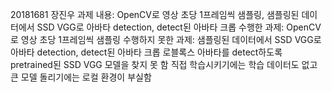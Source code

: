 20181681 장진우
과제 내용: OpenCV로 영상 초당 1프레임씩 샘플링, 샘플링된 데이터에서 SSD VGG로 아바타 detection, detect된 아바타 크롭
수행한 과제: OpenCV로 영상 초당 1프레임씩 샘플링
수행하지 못한 과제: 샘플링된 데이터에서 SSD VGG로 아바타 detection, detect된 아바타 크롭
  로블록스 아바타를 detect하도록 pretrained된 SSD VGG 모델을 찾지 못 함
  직접 학습시키기에는 학습 데이터도 없고 큰 모델 돌리기에는 로컬 환경이 부실함
